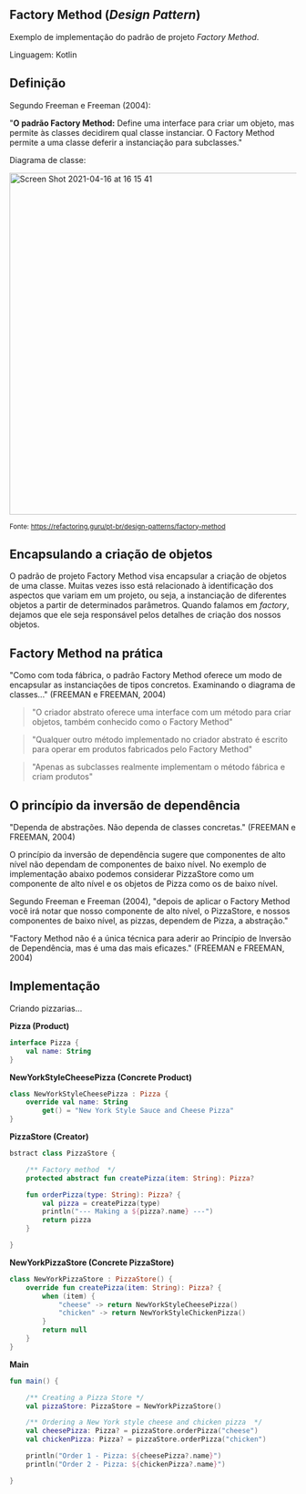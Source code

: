 ## Factory Method (_Design Pattern_)

Exemplo de implementação do padrão de projeto _Factory Method_.

Linguagem: Kotlin

## Definição

Segundo Freeman e Freeman (2004):

"**O padrão Factory Method:** Define uma interface para criar um objeto, mas permite às classes decidirem qual classe
instanciar. O Factory Method permite a uma classe deferir a instanciação para subclasses."

Diagrama de classe:

<img width="600" alt="Screen Shot 2021-04-16 at 16 15 41" src="https://user-images.githubusercontent.com/5003410/127485671-c48482a5-b04b-4fd5-8266-79446622b6f0.png">

<sup>Fonte: https://refactoring.guru/pt-br/design-patterns/factory-method</sup>

## Encapsulando a criação de objetos

O padrão de projeto Factory Method visa encapsular a criação de objetos de uma classe. Muitas vezes isso está
relacionado à identificação dos aspectos que variam em um projeto, ou seja, a instanciação de diferentes objetos a
partir de determinados parâmetros. Quando falamos em _factory_, dejamos que ele seja responsável pelos detalhes de
criação dos nossos objetos.

## Factory Method na prática

"Como com toda fábrica, o padrão Factory Method oferece um modo de encapsular as instanciações de tipos concretos.
Examinando o diagrama de classes..." (FREEMAN e FREEMAN, 2004)

> "O criador abstrato oferece uma interface com um método para criar objetos, também conhecido como o Factory Method"

> "Qualquer outro método implementado no criador abstrato é escrito para operar em produtos fabricados pelo Factory Method"

> "Apenas as subclasses realmente implementam o método fábrica e criam produtos"

## O princípio da inversão de dependência

"Dependa de abstrações. Não dependa de classes concretas." (FREEMAN e FREEMAN, 2004)

O princípio da inversão de dependência sugere que componentes de alto nível não dependam de componentes de baixo nível. No exemplo de implementação abaixo podemos considerar PizzaStore como um componente de alto nível e os objetos de Pizza como os de baixo nível.

Segundo Freeman e Freeman (2004), "depois de aplicar o Factory Method você irá notar que nosso componente de alto nível, o PizzaStore, e nossos componentes de baixo nível, as pizzas, dependem de Pizza, a abstração."

"Factory Method não é a única técnica para aderir ao Princípio de Inversão de Dependência, mas é uma das mais eficazes." (FREEMAN e FREEMAN, 2004) 

## Implementação

Criando pizzarias...

**Pizza (Product)**

```kotlin
interface Pizza {
    val name: String
}
```

**NewYorkStyleCheesePizza (Concrete Product)**

```kotlin
class NewYorkStyleCheesePizza : Pizza {
    override val name: String
        get() = "New York Style Sauce and Cheese Pizza"
}
```

**PizzaStore (Creator)**

```kotlin
bstract class PizzaStore {

    /** Factory method  */
    protected abstract fun createPizza(item: String): Pizza?

    fun orderPizza(type: String): Pizza? {
        val pizza = createPizza(type)
        println("--- Making a ${pizza?.name} ---")
        return pizza
    }

}
```

**NewYorkPizzaStore (Concrete PizzaStore)**

```kotlin
class NewYorkPizzaStore : PizzaStore() {
    override fun createPizza(item: String): Pizza? {
        when (item) {
            "cheese" -> return NewYorkStyleCheesePizza()
            "chicken" -> return NewYorkStyleChickenPizza()
        }
        return null
    }
}
```

**Main**

```kotlin
fun main() {

    /** Creating a Pizza Store */
    val pizzaStore: PizzaStore = NewYorkPizzaStore()

    /** Ordering a New York style cheese and chicken pizza  */
    val cheesePizza: Pizza? = pizzaStore.orderPizza("cheese")
    val chickenPizza: Pizza? = pizzaStore.orderPizza("chicken")

    println("Order 1 - Pizza: ${cheesePizza?.name}")
    println("Order 2 - Pizza: ${chickenPizza?.name}")

}
```
